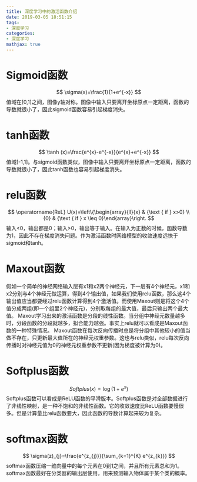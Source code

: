 ```yaml
---
title: 深度学习中的激活函数介绍
date: 2019-03-05 18:51:15
tags:
- 深度学习
categories:
- 深度学习
mathjax: true
---
```


# Sigmoid函数
$$
\sigma(x)=\frac{1}{1+e^{-x}}
$$
值域在[0,1]之间，图像y轴对称。图像中输入只要离开坐标原点一定距离，函数的导数就很小了，因此sigmoid函数容易引起梯度消失。
# tanh函数
$$
\tanh (x)=\frac{e^{x}-e^{-x}}{e^{x}+e^{-x}}
$$
值域[-1,1]。与sigmoid函数类似，图像中输入只要离开坐标原点一定距离，函数的导数就很小了，因此tanh函数也容易引起梯度消失。
# relu函数
$$
\operatorname{ReL} U(x)=\left\{\begin{array}{ll}{x} & {\text { if } x>0} \\ {0} & {\text { if } x \leq 0}\end{array}\right.
$$
输入<0，输出都是0；输入>0，输出等于输入。在输入为正数的时候，函数导数为1，因此不存在梯度消失问题。作为激活函数时网络模型的收敛速度远快于sigmoid和tanh。
# Maxout函数
假如一个简单的神经网络输入层有x1和x2两个神经元，下一层有4个神经元，x1和x2分别与4个神经元做运算，得到4个输出值，如果我们使用relu函数，那么这4个输出值应当都要经过relu函数计算得到4个激活值。而使用Maxout则是将这个4个值分成两组(即一个组里2个神经元)，分别取每组的最大值，最后只输出两个最大值。
Maxout学习出来的激活函数是分段的线性函数。当分组中神经元数量越多时，分段函数的分段就越多，拟合能力越强。事实上relu就可以看成是Maxout函数的一种特殊情况。
Maxout函数在每次反向传播时总是将分组中其他较小的值当做不存在，只更新最大值所在的神经元权重参数。这也与relu类似，relu每次反向传播时对神经元值为0的神经元权重参数不更新(因为梯度被计算为0)。
# Softplus函数
$$
Softplus(x)=\log \left(1+e^{x}\right)
$$
Softplus函数可以看成是ReLU函数的平滑版本。Softplus函数是对全部数据进行了非线性映射，是一种不饱和的非线性函数。它的收敛速度比ReLU函数要慢很多。但是计算量比relu函数要大，因此函数的导数计算起来较为复杂。
# softmax函数
$$
\sigma(z)_{j}=\frac{e^{z_{j}}}{\sum_{k=1}^{K} e^{z_{k}}}
$$
softmax函数压缩一维向量中的每个元素在0到1之间，并且所有元素总和为1。softmax函数最好在分类器的输出层使用，用来预测输入物体属于某个类的概率。